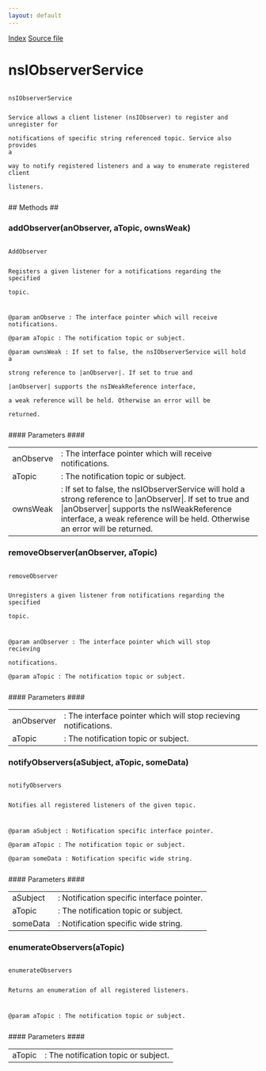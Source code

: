 ```yaml
---
layout: default
---
```

<div id='links'><a href="../index.html">Index</a>
<a href="http://dxr.mozilla.org/mozilla-central/source/xpcom/ds/nsIObserverService.idl">Source file</a>
</div>

# nsIObserverService #
<code>  
nsIObserverService  
  
Service allows a client listener (nsIObserver) to register and unregister for   
notifications of specific string referenced topic. Service also provides a   
way to notify registered listeners and a way to enumerate registered client   
listeners.  
  
</code>
## Methods ##

### addObserver(anObserver, aTopic, ownsWeak) ###
<code>  
AddObserver  
  
Registers a given listener for a notifications regarding the specified  
topic.  
  
@param anObserve : The interface pointer which will receive notifications.  
@param aTopic    : The notification topic or subject.  
@param ownsWeak  : If set to false, the nsIObserverService will hold a   
                   strong reference to |anObserver|.  If set to true and   
                   |anObserver| supports the nsIWeakReference interface,  
                   a weak reference will be held.  Otherwise an error will be  
                   returned.  
  
</code>
#### Parameters ####

<table>

<tr>
<td>anObserve</td>
<td>: The interface pointer which will receive notifications.  
</td>
</tr>

<tr>
<td>aTopic</td>
<td>: The notification topic or subject.  
</td>
</tr>

<tr>
<td>ownsWeak</td>
<td>: If set to false, the nsIObserverService will hold a   
                   strong reference to |anObserver|.  If set to true and   
                   |anObserver| supports the nsIWeakReference interface,  
                   a weak reference will be held.  Otherwise an error will be  
                   returned.  
</td>
</tr>

</table>

### removeObserver(anObserver, aTopic) ###
<code>  
removeObserver  
  
Unregisters a given listener from notifications regarding the specified  
topic.  
  
@param anObserver : The interface pointer which will stop recieving  
                    notifications.  
@param aTopic     : The notification topic or subject.  
  
</code>
#### Parameters ####

<table>

<tr>
<td>anObserver</td>
<td>: The interface pointer which will stop recieving  
                    notifications.  
</td>
</tr>

<tr>
<td>aTopic</td>
<td>: The notification topic or subject.  
</td>
</tr>

</table>

### notifyObservers(aSubject, aTopic, someData) ###
<code>  
notifyObservers  
  
Notifies all registered listeners of the given topic.  
  
@param aSubject : Notification specific interface pointer.  
@param aTopic   : The notification topic or subject.  
@param someData : Notification specific wide string.  
  
</code>
#### Parameters ####

<table>

<tr>
<td>aSubject</td>
<td>: Notification specific interface pointer.  
</td>
</tr>

<tr>
<td>aTopic</td>
<td>: The notification topic or subject.  
</td>
</tr>

<tr>
<td>someData</td>
<td>: Notification specific wide string.  
</td>
</tr>

</table>

### enumerateObservers(aTopic) ###
<code>  
enumerateObservers  
  
Returns an enumeration of all registered listeners.  
  
@param aTopic   : The notification topic or subject.  
  
</code>
#### Parameters ####

<table>

<tr>
<td>aTopic</td>
<td>: The notification topic or subject.  
</td>
</tr>

</table>
